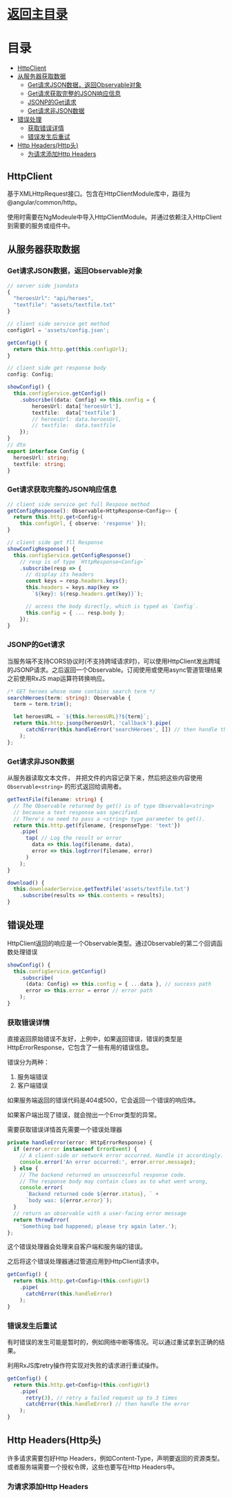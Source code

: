 # [返回主目录](Readme.md)<!-- omit in toc --> 

# 目录 <!-- omit in toc --> 

- [HttpClient](#httpclient)
- [从服务器获取数据](#从服务器获取数据)
  - [Get请求JSON数据，返回Observable对象](#get请求json数据返回observable对象)
  - [Get请求获取完整的JSON响应信息](#get请求获取完整的json响应信息)
  - [JSONP的Get请求](#jsonp的get请求)
  - [Get请求非JSON数据](#get请求非json数据)
- [错误处理](#错误处理)
  - [获取错误详情](#获取错误详情)
  - [错误发生后重试](#错误发生后重试)
- [Http Headers(Http头)](#http-headershttp头)
  - [为请求添加Http Headers](#为请求添加http-headers)


## HttpClient
基于XMLHttpRequest接口。包含在HttpClientModule库中，路径为@angular/common/http。

使用时需要在NgModeule中导入HttpClientModule。并通过依赖注入HttpClient到需要的服务或组件中。


## 从服务器获取数据

### Get请求JSON数据，返回Observable对象
```ts
// server side jsondata
{
  "heroesUrl": "api/heroes",
  "textfile": "assets/textfile.txt"
}

// client side service get method
configUrl = 'assets/config.json';

getConfig() {
  return this.http.get(this.configUrl);
}

// client side get response body
config: Config;

showConfig() {
  this.configService.getConfig()
    .subscribe((data: Config) => this.config = {
        heroesUrl: data['heroesUrl'],
        textfile:  data['textfile']
        // heroesUrl: data.heroesUrl,
        // textfile:  data.textfile
    });
}
// dto
export interface Config {
  heroesUrl: string;
  textfile: string;
}
```

### Get请求获取完整的JSON响应信息
```ts
// client side service get full Respose method
getConfigResponse(): Observable<HttpResponse<Config>> {
  return this.http.get<Config>(
    this.configUrl, { observe: 'response' });
}

// client side get fll Response
showConfigResponse() {
  this.configService.getConfigResponse()
    // resp is of type `HttpResponse<Config>`
    .subscribe(resp => {
      // display its headers
      const keys = resp.headers.keys();
      this.headers = keys.map(key =>
        `${key}: ${resp.headers.get(key)}`);

      // access the body directly, which is typed as `Config`.
      this.config = { ... resp.body };
    });
}
```
### JSONP的Get请求
当服务端不支持CORS协议时(不支持跨域请求时)，可以使用HttpClient发出跨域的JSONP请求。之后返回一个Observable。订阅使用或使用async管道管理结果之前使用RxJS map运算符转换响应。
```ts
/* GET heroes whose name contains search term */
searchHeroes(term: string): Observable {
  term = term.trim();

  let heroesURL = `${this.heroesURL}?${term}`;
  return this.http.jsonp(heroesUrl, 'callback').pipe(
      catchError(this.handleError('searchHeroes', []) // then handle the error
    );
};
```

### Get请求非JSON数据
从服务器读取文本文件， 并把文件的内容记录下来，然后把这些内容使用 `Observable<string>` 的形式返回给调用者。
```ts
getTextFile(filename: string) {
  // The Observable returned by get() is of type Observable<string>
  // because a text response was specified.
  // There's no need to pass a <string> type parameter to get().
  return this.http.get(filename, {responseType: 'text'})
    .pipe(
      tap( // Log the result or error
        data => this.log(filename, data),
        error => this.logError(filename, error)
      )
    );
}
```
```ts
download() {
  this.downloaderService.getTextFile('assets/textfile.txt')
    .subscribe(results => this.contents = results);
}
```

## 错误处理
HttpClient返回的响应是一个Observable类型。通过Observable的第二个回调函数处理错误
```ts
showConfig() {
  this.configService.getConfig()
    .subscribe(
      (data: Config) => this.config = { ...data }, // success path
      error => this.error = error // error path
    );
}
```

### 获取错误详情
直接返回原始错误不友好，上例中，如果返回错误，错误的类型是HttpErrorResponse，它包含了一些有用的错误信息。

错误分为两种：
1. 服务端错误
2. 客户端错误


如果服务端返回的错误代码是404或500，它会返回一个错误的响应体。

如果客户端出现了错误，就会抛出一个Error类型的异常。

需要获取错误详情首先需要一个错误处理器
```ts
private handleError(error: HttpErrorResponse) {
  if (error.error instanceof ErrorEvent) {
    // A client-side or network error occurred. Handle it accordingly.
    console.error('An error occurred:', error.error.message);
  } else {
    // The backend returned an unsuccessful response code.
    // The response body may contain clues as to what went wrong,
    console.error(
      `Backend returned code ${error.status}, ` +
      `body was: ${error.error}`);
  }
  // return an observable with a user-facing error message
  return throwError(
    'Something bad happened; please try again later.');
};
```
这个错误处理器会处理来自客户端和服务端的错误。

之后将这个错误处理器通过管道应用到HttpClient请求中。
```ts
getConfig() {
  return this.http.get<Config>(this.configUrl)
    .pipe(
      catchError(this.handleError)
    );
}
```

### 错误发生后重试
有时错误的发生可能是暂时的，例如网络中断等情况。可以通过重试拿到正确的结果。

利用RxJS库retry操作符实现对失败的请求进行重试操作。
```ts
getConfig() {
  return this.http.get<Config>(this.configUrl)
    .pipe(
      retry(3), // retry a failed request up to 3 times
      catchError(this.handleError) // then handle the error
    );
}
```

## Http Headers(Http头)
许多请求需要包好Http Headers，例如Content-Type，声明要返回的资源类型。或者服务端需要一个授权令牌，这些也要写在Http Headers中。

### 为请求添加Http Headers


